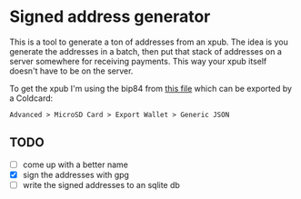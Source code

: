 # Signed address generator

This is a tool to generate a ton of addresses from an xpub. The idea is you generate the addresses in a batch, then put that stack of addresses on a server somewhere for receiving payments. This way your xpub itself doesn't have to be on the server.

To get the xpub I'm using the bip84 from [this file](https://github.com/Coldcard/firmware/blob/c1d78d12528d7c4b0f12c3a4ea6c18453d424f5e/docs/generic-wallet-export.md) which can be exported by a Coldcard:

```
Advanced > MicroSD Card > Export Wallet > Generic JSON
```

## TODO

- [ ] come up with a better name
- [x] sign the addresses with gpg
- [ ] write the signed addresses to an sqlite db
